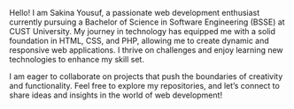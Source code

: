 Hello! I am Sakina Yousuf, a passionate web development enthusiast currently pursuing a Bachelor of Science in Software Engineering (BSSE) at CUST University. My journey in technology has equipped me with a solid foundation in HTML, CSS, and PHP, allowing me to create dynamic and responsive web applications. I thrive on challenges and enjoy learning new technologies to enhance my skill set.

I am eager to collaborate on projects that push the boundaries of creativity and functionality. Feel free to explore my repositories, and let’s connect to share ideas and insights in the world of web development!
